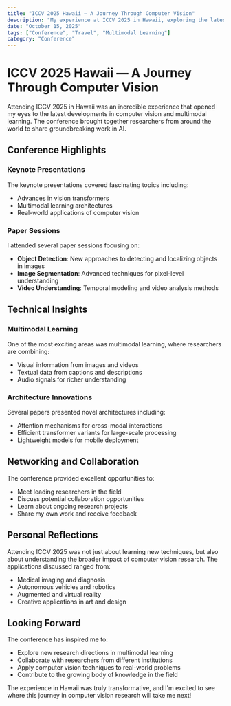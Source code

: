 ```yaml
---
title: "ICCV 2025 Hawaii — A Journey Through Computer Vision"
description: "My experience at ICCV 2025 in Hawaii, exploring the latest advances in computer vision and multimodal learning."
date: "October 15, 2025"
tags: ["Conference", "Travel", "Multimodal Learning"]
category: "Conference"
---
```


# ICCV 2025 Hawaii — A Journey Through Computer Vision

Attending ICCV 2025 in Hawaii was an incredible experience that opened my eyes to the latest developments in computer vision and multimodal learning. The conference brought together researchers from around the world to share groundbreaking work in AI.

## Conference Highlights

### Keynote Presentations
The keynote presentations covered fascinating topics including:
- Advances in vision transformers
- Multimodal learning architectures
- Real-world applications of computer vision

### Paper Sessions
I attended several paper sessions focusing on:
- **Object Detection**: New approaches to detecting and localizing objects in images
- **Image Segmentation**: Advanced techniques for pixel-level understanding
- **Video Understanding**: Temporal modeling and video analysis methods

## Technical Insights

### Multimodal Learning
One of the most exciting areas was multimodal learning, where researchers are combining:
- Visual information from images and videos
- Textual data from captions and descriptions
- Audio signals for richer understanding

### Architecture Innovations
Several papers presented novel architectures including:
- Attention mechanisms for cross-modal interactions
- Efficient transformer variants for large-scale processing
- Lightweight models for mobile deployment

## Networking and Collaboration

The conference provided excellent opportunities to:
- Meet leading researchers in the field
- Discuss potential collaboration opportunities
- Learn about ongoing research projects
- Share my own work and receive feedback

## Personal Reflections

Attending ICCV 2025 was not just about learning new techniques, but also about understanding the broader impact of computer vision research. The applications discussed ranged from:
- Medical imaging and diagnosis
- Autonomous vehicles and robotics
- Augmented and virtual reality
- Creative applications in art and design

## Looking Forward

The conference has inspired me to:
- Explore new research directions in multimodal learning
- Collaborate with researchers from different institutions
- Apply computer vision techniques to real-world problems
- Contribute to the growing body of knowledge in the field

The experience in Hawaii was truly transformative, and I'm excited to see where this journey in computer vision research will take me next!